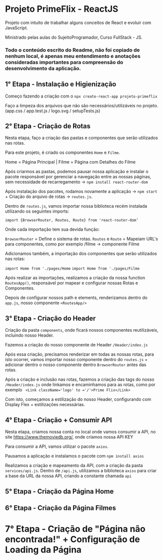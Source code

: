 # Projeto PrimeFlix - ReactJS

Projeto com intuito de trabalhar alguns conceitos de React e evoluir com JavaScript.

Ministrado pelas aulas do SujeitoProgramador, Curso FullStack - JS.

### Todo o conteúdo escrito do Readme, não foi copiado de nenhum local, é apenas meu entendimento e anotações consideradas importantes para compreensão do desenvolvimento da aplicação.

## 1° Etapa - Instalação e Higienização

Começo fazendo a criação com o `npx create-react-app projeto-primeflix`

Faço a limpeza dos arquivos que não são necessários/utilizáveis no projeto. (app.css / app.test.js / logo.svg / setupTests.js)


## 2° Etapa - Criação de Rotas

Nesta etapa, faço a criação das pastas e componentes que serão utilizados nas rotas.

Para este projeto, é criado os componentes `Home` e `Filme`. 

Home = Página Principal | Filme = Página com Detalhes do Filme

Após criarmos as pastas, podemos pausar nossa aplicação e instalar o pacote responsável por gerenciar a navegação entre as nossas páginas, sem necessidade de recarregamento -> `npm install react-router-dom`

Após instalação dos pacotes, rodamos novamente a aplicação -> `npm start` + Criação do arquivo de rotas -> `routes.js`.

Dentro de `routes.js`, vamos importar nossa biblioteca recém instalada utilizando os seguintes imports:

`import {BrowserRouter, Routes, Route} from 'react-router-dom’`

Onde cada importação tem sua devida função:

`BrowserRouter` = Define o sistema de rotas.
`Routes` e `Route` = Mapeiam URL's para componentes, como por exemplo /filme -> componente Filme

Adicionamos também, a importação dos componentes que serão utilizados nas rotas:

`import Home from './pages/Home`
`import Home from './pages/Filme`

Após realizar as importações, realizamos a criação da nossa function `RoutesApp()`, responsável por mapear e configurar nossas Rotas e Componentes.

Depois de configurar nossos path e elements, renderizamos dentro do `app.js`, nosso componente `<RoutesApp/>`


## 3° Etapa - Criação do Header

Criação da pasta `components`, onde ficará nossos componentes reutilizáveis, incluíndo nosso Header.

Fazemos a criação do nosso componente de Header `/Header/index.js`

Após essa criação, precisamos renderizar em todas as nossas rotas, para isto ocorrer, vamos importar nosso componente dentro do `routes.js` + adicionar dentro o nosso componente dentro `BrowserRouter` antes das rotas.

Após a criação e inclusão nas rotas, fazemos a criação das tags do nosso `/Header/index.js` onde linkamos e encaminhamos para as rotas, como por exemplo ` <Link className='logo' to ='/'>Prime Flix</Link>`

Com isto, começamos a estilização do nosso Header, configurando com Display Flex + estilizações necessárias.



## 4° Etapa - Criação + Consumir API

Nesta etapa, criamos nossa conta no local onde vamos consumir a API, no site https://www.themoviedb.org/, onde criamos nossa API KEY

Para consumir a API, vamos utilizar o pacote `axios`.

Pausamos a aplicação e instalamos o pacote com `npm install axios`

Realizamos a criação e mapeamento da API, com a criação da pasta `services/api.js`. Dentro de `/api.js`, utilizamos a biblioteca `axios` para criar a base da URL da nossa API, criando a constante chamada `api`


## 5° Etapa - Criação da Página Home


## 6° Etapa - Criação da Página Filmes


# 7° Etapa - Criação de "Página não encontrada!" + Configuração de Loading da Página
